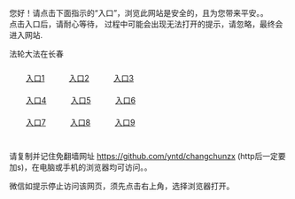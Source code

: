 您好！请点击下面指示的“入口”，浏览此网站是安全的，且为您带来平安。。 <br/>
点击入口后，请耐心等待， 过程中可能会出现无法打开的提示，请忽略，最终会进入网站. </br>

法轮大法在长春<br/>
<div style="padding:10px"><a style="margin:20px" target="_blank" href="https://d3del9ipr6j15h.cloudfront.net/2Qpsp?dqlbdcbn" id="ccLink1" rel="nofollow">入口1</a> <a target="_blank" style="margin:20px" href="https://d2menzjo5u1dew.cloudfront.net/2Qpsp?vimkpq" id="ccLink2" rel="nofollow">入口2</a> <a style="margin:20px" target="_blank" href="https://d1ao5p394z9o01.cloudfront.net/2Qpsp?kstxym" id="ccLink3" rel="nofollow">入口3</a></div>

<div style="padding:10px" ><a style="margin:20px" target="_blank" href="https://d3del9ipr6j15h.cloudfront.net/2Qpsp?dqlbdcbn" id="ccLink4" rel="nofollow">入口4</a> <a style="margin:20px" href="https://d2menzjo5u1dew.cloudfront.net/2Qpsp?vimkpq" target="_blank" id="ccLink5" rel="nofollow">入口5</a> <a style="margin:20px" href="https://d1ao5p394z9o01.cloudfront.net/2Qpsp?kstxym" target="_blank" id="ccLink6" rel="nofollow">入口6</a></div>

<div style="padding:10px"><a style="margin:20px" target="_blank" href="https://d3del9ipr6j15h.cloudfront.net/2Qpsp?dqlbdcbn" id="ccLink7" rel="nofollow">入口7</a> <a style="margin:20px" href="https://d2menzjo5u1dew.cloudfront.net/2Qpsp?vimkpq" target="_blank" id="ccLink8" rel="nofollow">入口8</a> <a style="margin:20px" target="_blank" href="https://d1ao5p394z9o01.cloudfront.net/2Qpsp?kstxym" id="ccLink9" rel="nofollow">入口9</a></div>

<br/>



请复制并记住免翻墙网址 https://github.com/yntd/changchunzx (http后一定要加s)，在电脑或手机的浏览器均可访问。。<br/>

微信如提示停止访问该网页，须先点击右上角，选择浏览器打开。
